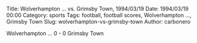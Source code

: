 Title: Wolverhampton … vs. Grimsby Town, 1994/03/19
Date: 1994/03/19 00:00
Category: sports
Tags: football, football scores, Wolverhampton …, Grimsby Town
Slug: wolverhampton-vs-grimsby-town
Author: carbonero


Wolverhampton … 0 - 0 Grimsby Town
